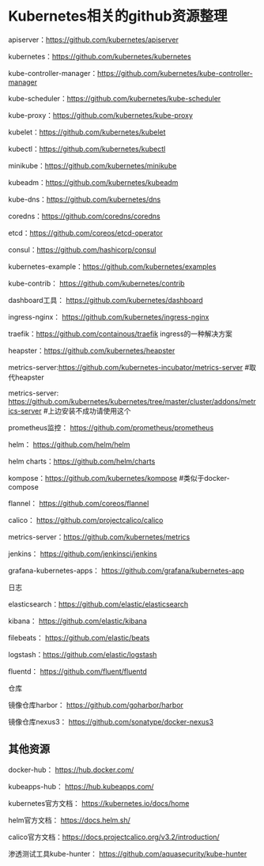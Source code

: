 # Kubernetes相关的github资源整理

apiserver：https://github.com/kubernetes/apiserver

kubernetes：https://github.com/kubernetes/kubernetes

kube-controller-manager：https://github.com/kubernetes/kube-controller-manager

kube-scheduler：https://github.com/kubernetes/kube-scheduler

kube-proxy：https://github.com/kubernetes/kube-proxy

kubelet：https://github.com/kubernetes/kubelet

kubectl：https://github.com/kubernetes/kubectl

minikube：https://github.com/kubernetes/minikube

kubeadm：https://github.com/kubernetes/kubeadm

kube-dns：https://github.com/kubernetes/dns

coredns：https://github.com/coredns/coredns

etcd：https://github.com/coreos/etcd-operator

consul：https://github.com/hashicorp/consul

kubernetes-example：https://github.com/kubernetes/examples

kube-contrib： https://github.com/kubernetes/contrib

dashboard工具： https://github.com/kubernetes/dashboard

ingress-nginx： https://github.com/kubernetes/ingress-nginx

traefik：https://github.com/containous/traefik ingress的一种解决方案

heapster：https://github.com/kubernetes/heapster

metrics-server:https://github.com/kubernetes-incubator/metrics-server   #取代heapster

metrics-server: https://github.com/kubernetes/kubernetes/tree/master/cluster/addons/metrics-server  #上边安装不成功请使用这个

prometheus监控： https://github.com/prometheus/prometheus

helm： https://github.com/helm/helm

helm charts：https://github.com/helm/charts

kompose：https://github.com/kubernetes/kompose  #类似于docker-compose

flannel： https://github.com/coreos/flannel

calico： https://github.com/projectcalico/calico

metrics-server：https://github.com/kubernetes/metrics

jenkins： https://github.com/jenkinsci/jenkins

grafana-kubernetes-apps： https://github.com/grafana/kubernetes-app

日志

elasticsearch：https://github.com/elastic/elasticsearch

kibana： https://github.com/elastic/kibana

filebeats： https://github.com/elastic/beats

logstash：https://github.com/elastic/logstash

fluentd： https://github.com/fluent/fluentd

仓库

镜像仓库harbor： https://github.com/goharbor/harbor

镜像仓库nexus3： https://github.com/sonatype/docker-nexus3

## 其他资源

docker-hub： https://hub.docker.com/

kubeapps-hub： https://hub.kubeapps.com/

kubernetes官方文档： https://kubernetes.io/docs/home

helm官方文档： https://docs.helm.sh/

calico官方文档：https://docs.projectcalico.org/v3.2/introduction/

渗透测试工具kube-hunter： https://github.com/aquasecurity/kube-hunter
